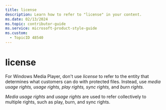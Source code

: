 ```yaml
---
title: license
description: Learn how to refer to "license" in your content.
ms.date: 02/13/2024
ms.topic: contributor-guide
ms.service: microsoft-product-style-guide
ms.custom:
  - TopicID 48540
---
```



# license

For Windows Media Player, don't use *license* to refer to the entity that determines what customers can do with protected files. Instead, use *media usage rights, usage rights, play rights, sync rights,* and *burn rights.*  

*Media usage rights* and *usage rights* are used to refer collectively to multiple rights, such as play, burn, and sync rights.